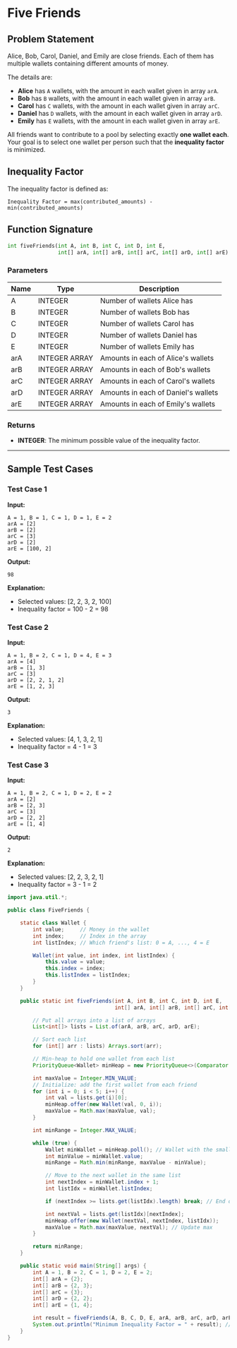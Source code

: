 # Five Friends

## Problem Statement

Alice, Bob, Carol, Daniel, and Emily are close friends. Each of them has multiple wallets containing different amounts of money.

The details are:

* **Alice** has `A` wallets, with the amount in each wallet given in array `arA`.
* **Bob** has `B` wallets, with the amount in each wallet given in array `arB`.
* **Carol** has `C` wallets, with the amount in each wallet given in array `arC`.
* **Daniel** has `D` wallets, with the amount in each wallet given in array `arD`.
* **Emily** has `E` wallets, with the amount in each wallet given in array `arE`.

All friends want to contribute to a pool by selecting exactly **one wallet each**. Your goal is to select one wallet per person such that the **inequality factor** is minimized.

## Inequality Factor

The inequality factor is defined as:

```
Inequality Factor = max(contributed_amounts) - min(contributed_amounts)
```

## Function Signature

```python
int fiveFriends(int A, int B, int C, int D, int E,
                int[] arA, int[] arB, int[] arC, int[] arD, int[] arE)
```

### Parameters

| Name | Type          | Description                         |
| ---- | ------------- | ----------------------------------- |
| A    | INTEGER       | Number of wallets Alice has         |
| B    | INTEGER       | Number of wallets Bob has           |
| C    | INTEGER       | Number of wallets Carol has         |
| D    | INTEGER       | Number of wallets Daniel has        |
| E    | INTEGER       | Number of wallets Emily has         |
| arA  | INTEGER ARRAY | Amounts in each of Alice's wallets  |
| arB  | INTEGER ARRAY | Amounts in each of Bob's wallets    |
| arC  | INTEGER ARRAY | Amounts in each of Carol's wallets  |
| arD  | INTEGER ARRAY | Amounts in each of Daniel's wallets |
| arE  | INTEGER ARRAY | Amounts in each of Emily's wallets  |

### Returns

* **INTEGER**: The minimum possible value of the inequality factor.

---

## Sample Test Cases

### Test Case 1

**Input:**

```
A = 1, B = 1, C = 1, D = 1, E = 2
arA = [2]
arB = [2]
arC = [3]
arD = [2]
arE = [100, 2]
```

**Output:**

```
98
```

**Explanation:**

* Selected values: \[2, 2, 3, 2, 100]
* Inequality factor = 100 - 2 = 98

### Test Case 2

**Input:**

```
A = 1, B = 2, C = 1, D = 4, E = 3
arA = [4]
arB = [1, 3]
arC = [3]
arD = [2, 2, 1, 2]
arE = [1, 2, 3]
```

**Output:**

```
3
```

**Explanation:**

* Selected values: \[4, 1, 3, 2, 1]
* Inequality factor = 4 - 1 = 3

### Test Case 3

**Input:**

```
A = 1, B = 2, C = 1, D = 2, E = 2
arA = [2]
arB = [2, 3]
arC = [3]
arD = [2, 2]
arE = [1, 4]
```

**Output:**

```
2
```

**Explanation:**

* Selected values: [2, 2, 3, 2, 1]
* Inequality factor = 3 - 1 = 2

```java
import java.util.*;

public class FiveFriends {

    static class Wallet {
        int value;     // Money in the wallet
        int index;     // Index in the array
        int listIndex; // Which friend's list: 0 = A, ..., 4 = E

        Wallet(int value, int index, int listIndex) {
            this.value = value;
            this.index = index;
            this.listIndex = listIndex;
        }
    }

    public static int fiveFriends(int A, int B, int C, int D, int E,
                                  int[] arA, int[] arB, int[] arC, int[] arD, int[] arE) {

        // Put all arrays into a list of arrays
        List<int[]> lists = List.of(arA, arB, arC, arD, arE);

        // Sort each list
        for (int[] arr : lists) Arrays.sort(arr);

        // Min-heap to hold one wallet from each list
        PriorityQueue<Wallet> minHeap = new PriorityQueue<>(Comparator.comparingInt(w -> w.value));

        int maxValue = Integer.MIN_VALUE;
        // Initialize: add the first wallet from each friend
        for (int i = 0; i < 5; i++) {
            int val = lists.get(i)[0];
            minHeap.offer(new Wallet(val, 0, i));
            maxValue = Math.max(maxValue, val);
        }

        int minRange = Integer.MAX_VALUE;

        while (true) {
            Wallet minWallet = minHeap.poll(); // Wallet with the smallest value
            int minValue = minWallet.value;
            minRange = Math.min(minRange, maxValue - minValue);

            // Move to the next wallet in the same list
            int nextIndex = minWallet.index + 1;
            int listIdx = minWallet.listIndex;

            if (nextIndex >= lists.get(listIdx).length) break; // End of list reached

            int nextVal = lists.get(listIdx)[nextIndex];
            minHeap.offer(new Wallet(nextVal, nextIndex, listIdx));
            maxValue = Math.max(maxValue, nextVal); // Update max
        }

        return minRange;
    }

    public static void main(String[] args) {
        int A = 1, B = 2, C = 1, D = 2, E = 2;
        int[] arA = {2};
        int[] arB = {2, 3};
        int[] arC = {3};
        int[] arD = {2, 2};
        int[] arE = {1, 4};

        int result = fiveFriends(A, B, C, D, E, arA, arB, arC, arD, arE);
        System.out.println("Minimum Inequality Factor = " + result); // Output should be 2
    }
}
```